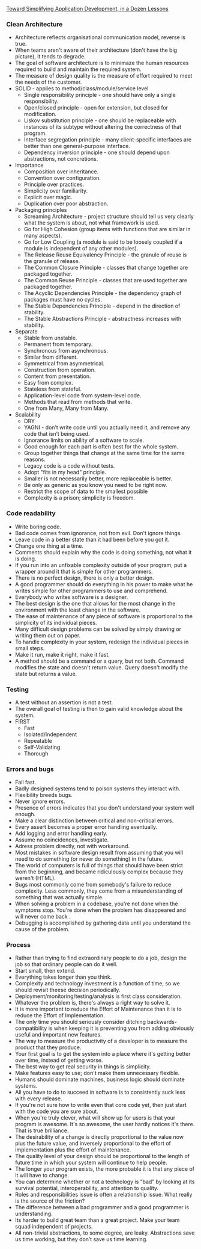 [Toward Simplifying Application Development, in a Dozen Lessons](http://melconway.com/Home/pdf/simplify.pdf)

### Clean Architecture
- Architecture reflects organisational communication model, reverse is true.
- When teams aren't aware of their architecture (don't have the big picture), it tends to degrade.
- The goal of software architecture is to minimaze the human resources required to build and maintain the required system.
- The measure of design quality is the measure of effort required to meet the needs of the customer.
- SOLID - applies to method/class/module/service level
    - Single responsibility principle - one should have only a single responsibility.
    - Open/closed principle - open for extension, but closed for modification.
    - Liskov substitution principle - one should be replaceable with instances of its subtype without altering the correctness of that program.
    - Interface segregation principle - many client-specific interfaces are better than one general-purpose interface.
    - Dependency inversion principle - one should depend upon abstractions, not concretions.
- Importance
    - Composition over inheritance.
    - Convention over configuration.
    - Principle over practices.
    - Simplicity over familiarity.
    - Explicit over magic.
    - Duplication over poor abstraction.
- Packaging principles
    - Screaming Architecture - project structure should tell us very clearly what the system is about, not what framework is used.
    - Go for High Cohesion (group items with functions that are similar in many aspects).
    - Go for Low Coupling (a module is said to be loosely coupled if a module is independent of any other modules).
    - The Release Reuse Equivalency Principle - the granule of reuse is the granule of release.
    - The Common Closure Principle - classes that change together are packaged together.
    - The Common Reuse Principle - classes that are used together are packaged together.
    - The Acyclic Dependencies Principle - the dependency graph of packages must have no cycles.
    - The Stable Dependencies Principle - depend in the direction of stability.
    - The Stable Abstractions Principle - abstractness increases with stability.
- Separate
    - Stable from unstable.
    - Permanent from temporary.
    - Synchronous from asynchronous.
    - Similar from different.
    - Symmetrical from asymmetrical.
    - Construction from operation.
    - Content from presentation.
    - Easy from complex.
    - Stateless from stateful.
    - Application-level code from system-level code.
    - Methods that read from methods that write.
    - One from Many, Many from Many.
- Scalability
    - DRY
    - YAGNI - don’t write code until you actually need it, and remove any code that isn’t being used.
    - Ignorance limits on ability of a software to scale.
    - Good enough for each part is often best for the whole system.
    - Group together things that change at the same time for the same reasons.
    - Legacy code is a code without tests.
    - Adopt "fits in my head" principle.
    - Smaller is not necessarily better, more replaceable is better.
    - Be only as generic as you know you need to be right now.
    - Restrict the scope of data to the smallest possible
    - Complexity is a prison; simplicity is freedom.

### Code readability
- Write boring code.
- Bad code comes from ignorance, not from evil. Don't ignore things.
- Leave code in a better state than it had been before you got it.
- Change one thing at a time.
- Comments should explain why the code is doing something, not what it is doing.
- If you run into an unfixable complexity outside of your program, put a wrapper around it that is simple for other programmers.
- There is no perfect design, there is only a better design.
- A good programmer should do everything in his power to make what he writes simple for other programmers to use and comprehend.
- Everybody who writes software is a designer.
- The best design is the one that allows for the most change in the environment with the least change in the software.
- The ease of maintenance of any piece of software is proportional to the simplicity of its individual pieces.
- Many difficult design problems can be solved by simply drawing or writing them out on paper.
- To handle complexity in your system, redesign the individual pieces in small steps.
- Make it run, make it right, make it fast.
- A method should be a command or a query, but not both. Command modifies the state and doesn't return value. Query doesn't modify the state but returns a value.

### Testing
- A test without an assertion is not a test.
- The overall goal of testing is then to gain valid knowledge about the system.
- FIRST
    - Fast
    - Isolated/Independent
    - Repeatable
    - Self-Validating
    - Thorough

### Errors and bugs
- Fail fast.
- Badly designed systems tend to poison systems they interact with.
- Flexibility breeds bugs.
- Never ignore errors.
- Presence of errors indicates that you don't understand your system well enough.
- Make a clear distinction between critical and non-critical errors.
- Every assert becomes a proper error handling eventually.
- Add logging and error handling early.
- Assume no coincidences, investigate.
- Adress problem directly, not with workaround.
- Most mistakes in software design result from assuming that you will need to do something (or never do something) in the future.
- The world of computers is full of things that should have been strict from the beginning, and became ridiculously complex because they weren't (HTML).
- Bugs most commonly come from somebody's failure to reduce complexity. Less commonly, they come from a misunderstanding of something that was actually simple.
- When solving a problem in a codebase, you're not done when the symptoms stop. You're done when the problem has disappeared and will never come back .
- Debugging is accomplished by gathering data until you understand the cause of the problem.

### Process
- Rather than trying to find extraordinary people to do a job, design the job so that ordinary people can do it well.
- Start small, then extend.
- Everything takes longer than you think.
- Complexity and technology investment is a function of time, so we should revisit theese decision periodically.
- Deployment/monitoring/testing/analysis is first class consideration.
- Whatever the problem is, there's always a right way to solve it.
- It is more important to reduce the Effort of Maintenance than it is to reduce the Effort of Implementation.
- The only time you should seriously consider ditching backwards-compatibility is when keeping it is preventing you from adding obviously useful and important new features.
- The way to measure the productivity of a developer is to measure the product that they produce.
- Your first goal is to get the system into a place where it's getting better over time, instead of getting worse.
- The best way to get real security in things is simplicity.
- Make features easy to use; don't make them unnecessary flexible.
- Humans should dominate machines, business logic should dominate systems.
- All you have to do to succeed in software is to consistently suck less with every release.
- If you're not sure how to write even that core code yet, then just start with the code you are sure about.
- When you're truly clever, what will show up for users is that your program is awesome. It's so awesome, the user hardly notices it's there. That is true brilliance.
- The desirability of a change is directly proportional to the value now plus the future value, and inversely proportional to the effort of implementation plus the effort of maintenance.
- The quality level of your design should be proportional to the length of future time in which your system will continue to help people.
- The longer your program exists, the more probable it is that any piece of it will have to change.
- You can determine whether or not a technology is “bad” by looking at its survival potential, interoperability, and attention to quality.
- Roles and responsibilities issue is often a relationship issue. What really is the source of the friction?
- The difference between a bad programmer and a good programmer is understanding.
- Its harder to build great team than a great project. Make your team  squad independent of projects.
- All non-trivial abstractions, to some degree, are leaky. Abstractions save us time working, but they don’t save us time learning.
